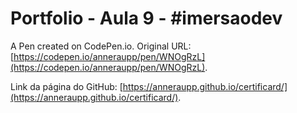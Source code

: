 # Portfolio - Aula 9 - #imersaodev

A Pen created on CodePen.io. Original URL: [https://codepen.io/anneraupp/pen/WNOgRzL](https://codepen.io/anneraupp/pen/WNOgRzL).

Link da página do GitHub: [https://anneraupp.github.io/certificard/](https://anneraupp.github.io/certificard/).
